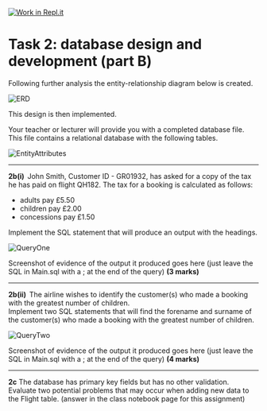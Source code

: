 [![Work in Repl.it](https://classroom.github.com/assets/work-in-replit-14baed9a392b3a25080506f3b7b6d57f295ec2978f6f33ec97e36a161684cbe9.svg)](https://classroom.github.com/online_ide?assignment_repo_id=4243134&assignment_repo_type=AssignmentRepo)
# Task 2: database design and development (part B)  

Following further analysis the entity-relationship diagram below is created.  

![ERD](https://storage.googleapis.com/replit/images/1614625079953_d6377926f889c2c6e95939c55057313e.png)

This design is then implemented.  

Your teacher or lecturer will provide you with a completed database file. This file contains a relational database with the following tables.

![EntityAttributes](https://storage.googleapis.com/replit/images/1614625079481_32e12b85173d8080249508cab22c4b4a.png)

***

**2b(i)**  John Smith, Customer ID - GR01932, has asked for a copy of the tax he has paid on flight QH182. The tax for a booking is calculated as follows:  

- adults pay £5.50  
- children pay £2.00  
- concessions pay £1.50  

Implement the SQL statement that will produce an output with the headings. 

![QueryOne](https://storage.googleapis.com/replit/images/1614625079497_8934129754f66e2a25db893dfc2a0958.png) 

Screenshot of evidence of the output it produced goes here (just leave the SQL in Main.sql with a ; at the end of the query) **(3 marks)**  

***

**2b(ii)**  The airline wishes to identify the customer(s) who made a booking with the greatest number of children.  
Implement two SQL statements that will find the forename and surname of the customer(s) who made a booking with the greatest number of children.  

![QueryTwo](https://storage.googleapis.com/replit/images/1614625079340_dae226a92d69f8807a105f14fda7b7be.png)

Screenshot of evidence of the output it produced goes here (just leave the SQL in Main.sql with a ; at the end of the query) **(4 marks)**  

***

**2c** The database has primary key fields but has no other validation. Evaluate two potential problems that may occur when adding new data to the Flight table. (answer in the class notebook page for this assignment)  
